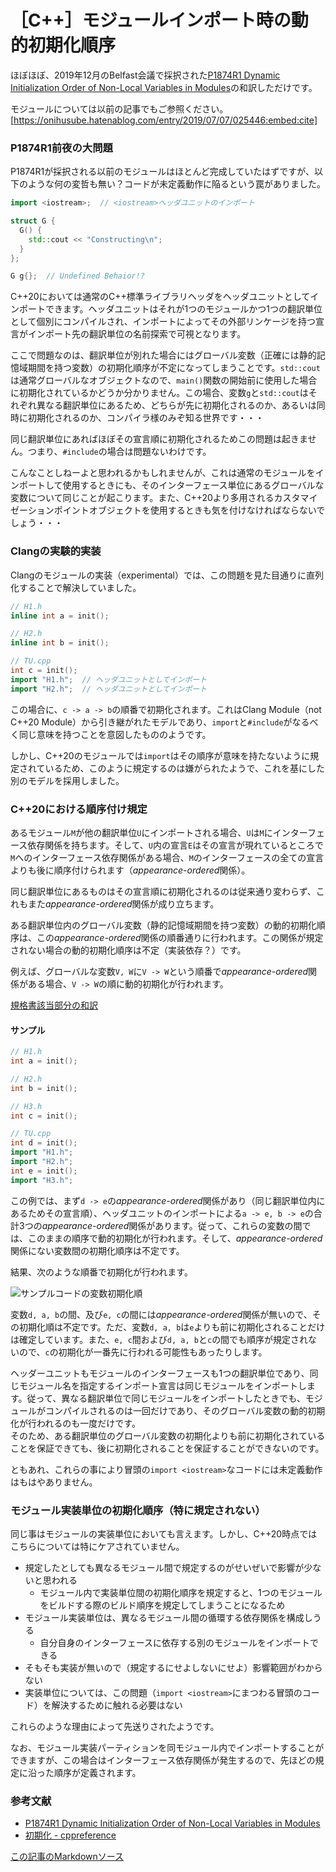 # ［C++］モジュールインポート時の動的初期化順序

ほぼほぼ、2019年12月のBelfast会議で採択された[P1874R1 Dynamic Initialization Order of Non-Local Variables in Modules](http://www.open-std.org/jtc1/sc22/wg21/docs/papers/2019/p1874r1.html)の和訳しただけです。

モジュールについては以前の記事でもご参照ください。
[https://onihusube.hatenablog.com/entry/2019/07/07/025446:embed:cite]

### P1874R1前夜の大問題

P1874R1が採択される以前のモジュールはほとんど完成していたはずですが、以下のような何の変哲も無い？コードが未定義動作に陥るという罠がありました。

```cpp
import <iostream>;  // <iostream>ヘッダユニットのインポート

struct G {
  G() {
    std::cout << "Constructing\n";
  }
};

G g{};  // Undefined Behaior!?
```

C++20においては通常のC++標準ライブラリヘッダをヘッダユニットとしてインポートできます。ヘッダユニットはそれが1つのモジュールかつ1つの翻訳単位として個別にコンパイルされ、インポートによってその外部リンケージを持つ宣言がインポート先の翻訳単位の名前探索で可視となります。

ここで問題なのは、翻訳単位が別れた場合にはグローバル変数（正確には静的記憶域期間を持つ変数）の初期化順序が不定になってしまうことです。`std::cout`は通常グローバルなオブジェクトなので、`main()`関数の開始前に使用した場合に初期化されているかどうか分かりません。この場合、変数`g`と`std::cout`はそれぞれ異なる翻訳単位にあるため、どちらが先に初期化されるのか、あるいは同時に初期化されるのか、コンパイラ様のみぞ知る世界です・・・

同じ翻訳単位にあればほぼその宣言順に初期化されるためこの問題は起きません。つまり、`#include`の場合は問題ないわけです。

こんなことしねーよと思われるかもしれませんが、これは通常のモジュールをインポートして使用するときにも、そのインターフェース単位にあるグローバルな変数について同じことが起こります。また、C++20より多用されるカスタマイゼーションポイントオブジェクトを使用するときも気を付けなければならないでしょう・・・

### Clangの実験的実装

Clangのモジュールの実装（experimental）では、この問題を見た目通りに直列化することで解決していました。

```cpp
// H1.h
inline int a = init();

// H2.h
inline int b = init();

// TU.cpp
int c = init();
import "H1.h";  // ヘッダユニットとしてインポート
import "H2.h";  // ヘッダユニットとしてインポート
```

この場合に、`c -> a -> b`の順番で初期化されます。これはClang Module（not C++20 Module）から引き継がれたモデルであり、`import`と`#include`がなるべく同じ意味を持つことを意図したもののようです。

しかし、C++20のモジュールでは`import`はその順序が意味を持たないように規定されているため、このように規定するのは嫌がられたようで、これを基にした別のモデルを採用しました。

### C++20における順序付け規定

あるモジュール`M`が他の翻訳単位`U`にインポートされる場合、`U`は`M`にインターフェース依存関係を持ちます。そして、`U`内の宣言`E`はその宣言が現れているところで`M`へのインターフェース依存関係がある場合、`M`のインターフェースの全ての宣言よりも後に順序付けられます（*appearance-ordered*関係）。

同じ翻訳単位にあるものはその宣言順に初期化されるのは従来通り変わらず、これもまた*appearance-ordered*関係が成り立ちます。

ある翻訳単位内のグローバル変数（静的記憶域期間を持つ変数）の動的初期化順序は、この*appearance-ordered*関係の順番通りに行われます。この関係が規定されない場合の動的初期化順序は不定（実装依存？）です。

例えば、グローバルな変数`V, W`に`V -> W`という順番で*appearance-ordered*関係がある場合、`V -> W`の順に動的初期化が行われます。

[規格書該当部分の和訳](https://github.com/onihusube/blog/blob/master/2019/cpp20_module_memo.md#6933-dynamic-initialization-of-non-local-variables-basicstartdynamic)

#### サンプル

```cpp
// H1.h
int a = init();

// H2.h
int b = init();

// H3.h
int c = init();

// TU.cpp
int d = init();
import "H1.h";
import "H2.h";
int e = init();
import "H3.h";
```

この例では、まず`d -> e`の*appearance-ordered*関係があり（同じ翻訳単位内にあるためその宣言順）、ヘッダユニットのインポートによる`a -> e, b -> e`の合計3つの*appearance-ordered*関係があります。従って、これらの変数の間では、このままの順序で動的初期化が行われます。そして、*appearance-ordered*関係にない変数間の初期化順序は不定です。

結果、次のような順番で初期化が行われます。

![サンプルコードの変数初期化順](https://raw.githubusercontent.com/onihusube/blog/master/2020/20200207_module_dyn_init/order.png)

変数`d, a, b`の間、及び`e, c`の間には*appearance-ordered*関係が無いので、その初期化順は不定です。ただ、変数`d, a, b`は`e`よりも前に初期化されることだけは確定しています。また、`e, c`間および`d, a, b`と`c`の間でも順序が規定されないので、`c`の初期化が一番先に行われる可能性もあったりします。

ヘッダーユニットもモジュールのインターフェースも1つの翻訳単位であり、同じモジュール名を指定するインポート宣言は同じモジュールをインポートします。従って、異なる翻訳単位で同じモジュールをインポートしたときでも、モジュールがコンパイルされるのは一回だけであり、そのグローバル変数の動的初期化が行われるのも一度だけです。  
そのため、ある翻訳単位のグローバル変数の初期化よりも前に初期化されていることを保証できても、後に初期化されることを保証することができないのです。

ともあれ、これらの事により冒頭の`import <iostream>`なコードには未定義動作はもはやありません。


### モジュール実装単位の初期化順序（特に規定されない）

同じ事はモジュールの実装単位においても言えます。しかし、C++20時点ではこちらについては特にケアされていません。

- 規定したとしても異なるモジュール間で規定するのがせいぜいで影響が少ないと思われる
    - モジュール内で実装単位間の初期化順序を規定すると、1つのモジュールをビルドする際のビルド順序を規定してしまうことになるため
- モジュール実装単位は、異なるモジュール間の循環する依存関係を構成しうる
    - 自分自身のインターフェースに依存する別のモジュールをインポートできる
- そもそも実装が無いので（規定するにせよしないにせよ）影響範囲がわからない
- 実装単位については、この問題（`import <iostream>`にまつわる冒頭のコード）を解決するために触れる必要はない

これらのような理由によって先送りされたようです。

なお、モジュール実装パーティションを同モジュール内でインポートすることができますが、この場合はインターフェース依存関係が発生するので、先ほどの規定に沿った順序が定義されます。

### 参考文献

- [P1874R1 Dynamic Initialization Order of Non-Local Variables in Modules](http://www.open-std.org/jtc1/sc22/wg21/docs/papers/2019/p1874r1.html)
- [初期化 - cppreference](https://ja.cppreference.com/w/cpp/language/initialization)

[この記事のMarkdownソース](https://github.com/onihusube/blog/blob/master/2020/20200207_module_dyn_init.md)
